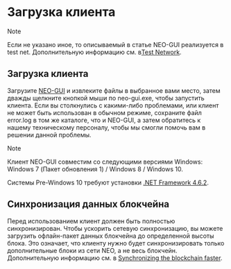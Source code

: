 # Загрузка клиента

> [!Note]
>
> Если не указано иное, то описываемый в статье NEO-GUI реализуется в test net. Дополнительную информацию см. в[Test Network](../../network/testnet.md).

## Загрузка клиента

Загрузите [NEO-GUI](https://neo.org/download) и извлеките файлы в выбранное вами место, затем дважды щелкните кнопкой мыши по neo-gui.exe, чтобы запустить клиента. Если вы столкнулись с какими-либо проблемами, или клиент не может быть использован в обычном режиме, сохраните файл error.log в том же каталоге, что и NEO-GUI, а затем обратитесь к нашему техническому персоналу, чтобы мы смогли помочь вам в решении данной проблемы.

> [!Note]
>
> Клиент NEO-GUI совместим со следующими версиями Windows: Windows 7 (Пакет обновления 1) / Windows 8 / Windows 10.
>
> Системы Pre-Windows 10 требуют установки [.NET Framework 4.6.2](https://www.microsoft.com/net/download/framework).

## Синхронизация данных блокчейна 

Перед использованием клиент должен быть полностью синхронизирован. Чтобы ускорить сетевую синхронизацию, вы можете загрузить офлайн-пакет данных блокчейна до определенной высоты блока. Это означает, что клиенту нужно будет синхронизировать только дополнительные блоки из сети NEO, а не весь блокчейн. Дополнительную информацию см. в [Synchronizing the blockchain faster](../../network/syncblocks.md).
